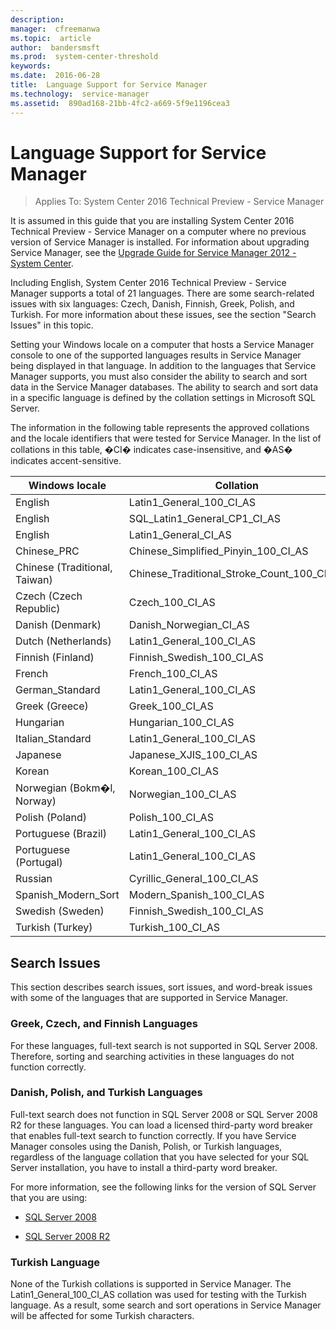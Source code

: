 ```yaml
---
description:  
manager:  cfreemanwa
ms.topic:  article
author:  bandersmsft
ms.prod:  system-center-threshold
keywords:  
ms.date:  2016-06-28
title:  Language Support for Service Manager
ms.technology:  service-manager
ms.assetid:  890ad168-21bb-4fc2-a669-5f9e1196cea3
---
```


# Language Support for Service Manager

>Applies To: System Center 2016 Technical Preview - Service Manager

It is assumed in this guide that you are installing System Center 2016 Technical Preview - Service Manager on a computer where no previous version of Service Manager is installed. For information about upgrading Service Manager, see the [Upgrade Guide for Service Manager 2012 - System Center](http://go.microsoft.com/fwlink/p/?LinkID=209667).

Including English, System Center 2016 Technical Preview - Service Manager supports a total of 21 languages. There are some search-related issues with six languages: Czech, Danish, Finnish, Greek, Polish, and Turkish. For more information about these issues, see the section "Search Issues" in this topic.

Setting your Windows locale on a computer that hosts a Service Manager console to one of the supported languages results in Service Manager being displayed in that language. In addition to the languages that Service Manager supports, you must also consider the ability to search and sort data in the Service Manager databases. The ability to search and sort data in a specific language is defined by the collation settings in Microsoft SQL Server.

The information in the following table represents the approved collations and the locale identifiers that were tested for Service Manager. In the list of collations in this table, �CI� indicates case-insensitive, and �AS� indicates accent-sensitive.

|Windows locale|Collation|
|------------------|-------------|
|English|Latin1_General_100_CI_AS|
|English|SQL_Latin1_General_CP1_CI_AS|
|English|Latin1_General_CI_AS|
|Chinese_PRC|Chinese_Simplified_Pinyin_100_CI_AS|
|Chinese (Traditional, Taiwan)|Chinese_Traditional_Stroke_Count_100_CI_AS|
|Czech (Czech Republic)|Czech_100_CI_AS|
|Danish (Denmark)|Danish_Norwegian_CI_AS|
|Dutch (Netherlands)|Latin1_General_100_CI_AS|
|Finnish (Finland)|Finnish_Swedish_100_CI_AS|
|French|French_100_CI_AS|
|German_Standard|Latin1_General_100_CI_AS|
|Greek (Greece)|Greek_100_CI_AS|
|Hungarian|Hungarian_100_CI_AS|
|Italian_Standard|Latin1_General_100_CI_AS|
|Japanese|Japanese_XJIS_100_CI_AS|
|Korean|Korean_100_CI_AS|
|Norwegian (Bokm�l, Norway)|Norwegian_100_CI_AS|
|Polish (Poland)|Polish_100_CI_AS|
|Portuguese (Brazil)|Latin1_General_100_CI_AS|
|Portuguese (Portugal)|Latin1_General_100_CI_AS|
|Russian|Cyrillic_General_100_CI_AS|
|Spanish_Modern_Sort|Modern_Spanish_100_CI_AS|
|Swedish (Sweden)|Finnish_Swedish_100_CI_AS|
|Turkish (Turkey)|Turkish_100_CI_AS|

## Search Issues
This section describes search issues, sort issues, and word-break issues with some of the languages that are supported in Service Manager.

### Greek, Czech, and Finnish Languages
For these languages, full-text search is not supported in SQL Server 2008. Therefore, sorting and searching activities in these languages do not function correctly.

### Danish, Polish, and Turkish Languages
Full-text search does not function in SQL Server 2008 or SQL Server 2008 R2 for these languages. You can load a licensed third-party word breaker that enables full-text search to function correctly. If you have Service Manager consoles using the Danish, Polish, or Turkish languages, regardless of the language collation that you have selected for your SQL Server installation, you have to install a third-party word breaker.

For more information, see the following links for the version of SQL Server that you are using:

-   [SQL Server 2008](http://go.microsoft.com/fwlink/?LinkId=205800)

-   [SQL Server 2008 R2](http://go.microsoft.com/fwlink/p/?LinkID=205557)

### Turkish Language
None of the Turkish collations is supported in Service Manager. The Latin1_General_100_CI_AS collation was used for testing with the Turkish language. As a result, some search and sort operations in Service Manager will be affected for some Turkish characters.

